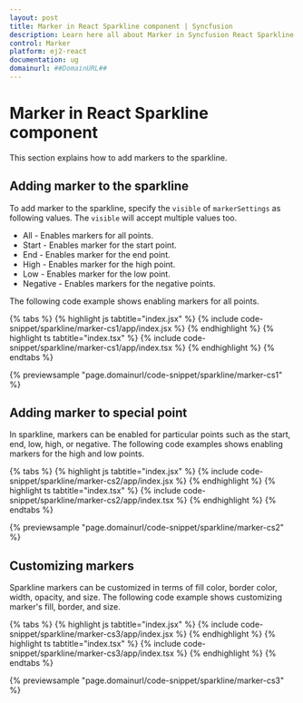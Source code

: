 ```yaml
---
layout: post
title: Marker in React Sparkline component | Syncfusion
description: Learn here all about Marker in Syncfusion React Sparkline component of Syncfusion Essential JS 2 and more.
control: Marker 
platform: ej2-react
documentation: ug
domainurl: ##DomainURL##
---
```


# Marker in React Sparkline component

This section explains how to add markers to the sparkline.

## Adding marker to the sparkline

To add marker to the sparkline, specify the `visible` of `markerSettings` as following values. The `visible` will accept multiple values too.

* All - Enables markers for all points.
* Start - Enables marker for the start point.
* End - Enables marker for the end point.
* High - Enables marker for the high point.
* Low - Enables marker for the low point.
* Negative - Enables markers for the negative points.

The following code example shows enabling markers for all points.

{% tabs %}
{% highlight js tabtitle="index.jsx" %}
{% include code-snippet/sparkline/marker-cs1/app/index.jsx %}
{% endhighlight %}
{% highlight ts tabtitle="index.tsx" %}
{% include code-snippet/sparkline/marker-cs1/app/index.tsx %}
{% endhighlight %}
{% endtabs %}

 {% previewsample "page.domainurl/code-snippet/sparkline/marker-cs1" %}

## Adding marker to special point

In sparkline, markers can be enabled for particular points such as the start, end, low, high, or negative. The following code examples shows enabling markers for the high and low points.

{% tabs %}
{% highlight js tabtitle="index.jsx" %}
{% include code-snippet/sparkline/marker-cs2/app/index.jsx %}
{% endhighlight %}
{% highlight ts tabtitle="index.tsx" %}
{% include code-snippet/sparkline/marker-cs2/app/index.tsx %}
{% endhighlight %}
{% endtabs %}

 {% previewsample "page.domainurl/code-snippet/sparkline/marker-cs2" %}

## Customizing markers

Sparkline markers can be customized in terms of fill color, border color, width, opacity, and size. The following code example shows customizing marker's fill, border, and size.

{% tabs %}
{% highlight js tabtitle="index.jsx" %}
{% include code-snippet/sparkline/marker-cs3/app/index.jsx %}
{% endhighlight %}
{% highlight ts tabtitle="index.tsx" %}
{% include code-snippet/sparkline/marker-cs3/app/index.tsx %}
{% endhighlight %}
{% endtabs %}

 {% previewsample "page.domainurl/code-snippet/sparkline/marker-cs3" %}